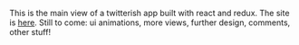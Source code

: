 This is the main view of a twitterish app built with react and redux. The site is [here](https://postioo.herokuapp.com). Still to come: ui animations, more views, further design, comments, other stuff!